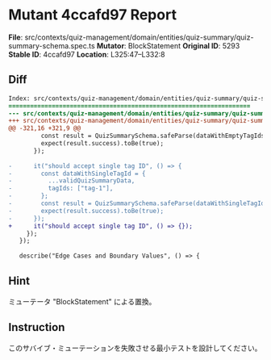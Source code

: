 # Mutant 4ccafd97 Report

**File**: src/contexts/quiz-management/domain/entities/quiz-summary/quiz-summary-schema.spec.ts
**Mutator**: BlockStatement
**Original ID**: 5293
**Stable ID**: 4ccafd97
**Location**: L325:47–L332:8

## Diff

```diff
Index: src/contexts/quiz-management/domain/entities/quiz-summary/quiz-summary-schema.spec.ts
===================================================================
--- src/contexts/quiz-management/domain/entities/quiz-summary/quiz-summary-schema.spec.ts	original
+++ src/contexts/quiz-management/domain/entities/quiz-summary/quiz-summary-schema.spec.ts	mutated #5293
@@ -321,16 +321,9 @@
         const result = QuizSummarySchema.safeParse(dataWithEmptyTagIds);
         expect(result.success).toBe(true);
       });
 
-      it("should accept single tag ID", () => {
-        const dataWithSingleTagId = {
-          ...validQuizSummaryData,
-          tagIds: ["tag-1"],
-        };
-        const result = QuizSummarySchema.safeParse(dataWithSingleTagId);
-        expect(result.success).toBe(true);
-      });
+      it("should accept single tag ID", () => {});
     });
   });
 
   describe("Edge Cases and Boundary Values", () => {
```

## Hint

ミューテータ "BlockStatement" による置換。

## Instruction

このサバイブ・ミューテーションを失敗させる最小テストを設計してください。
